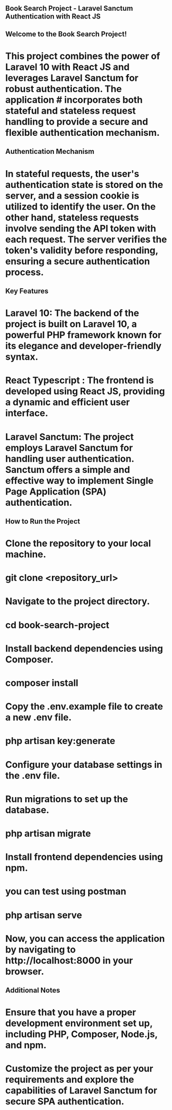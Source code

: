 
## Book Search Project - Laravel Sanctum Authentication with React JS
## Welcome to the Book Search Project!

# This project combines the power of Laravel 10 with React JS and leverages Laravel Sanctum for robust authentication. The application # incorporates both stateful and stateless request handling to provide a secure and flexible authentication mechanism.

## Authentication Mechanism
# In stateful requests, the user's authentication state is stored on the server, and a session cookie is utilized to identify the user. On the other hand, stateless requests involve sending the API token with each request. The server verifies the token's validity before responding, ensuring a secure authentication process.

## Key Features
# Laravel 10: The backend of the project is built on Laravel 10, a powerful PHP framework known for its elegance and developer-friendly syntax.

# React Typescript : The frontend is developed using React JS, providing a dynamic and efficient user interface.

# Laravel Sanctum: The project employs Laravel Sanctum for handling user authentication. Sanctum offers a simple and effective way to implement Single Page Application (SPA) authentication.

## How to Run the Project
# Clone the repository to your local machine.


# git clone <repository_url>
# Navigate to the project directory.


# cd book-search-project
# Install backend dependencies using Composer.


# composer install
# Copy the .env.example file to create a new .env file.

# php artisan key:generate
# Configure your database settings in the .env file.

# Run migrations to set up the database.


# php artisan migrate
# Install frontend dependencies using npm.


# you can test using postman

# php artisan serve
# Now, you can access the application by navigating to http://localhost:8000 in your browser.


## Additional Notes
# Ensure that you have a proper development environment set up, including PHP, Composer, Node.js, and npm.
# Customize the project as per your requirements and explore the capabilities of Laravel Sanctum for secure SPA authentication.